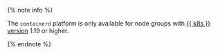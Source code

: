 {% note info %}

The `containerd` platform is only available for node groups with [{{ k8s }} version](../../managed-kubernetes/operations/update-kubernetes.md#node-group-manual-upgrade) 1.19 or higher.

{% endnote %}